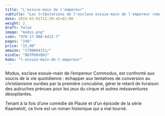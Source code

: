 ```yaml
---
title: "L'essuie-main de l'empereur"
subtitle: "Les tribulations de l'esclave essuie-main de l'empereur romain Commodus"
date: 2019-03-01T12:59:42+01:00
weight: 2
draft: false
image: "modus.png"
isbn: "978-17-908-6415-7"
pages: "246"
price: "15,00"
amazon: "1790864151/"
kindle: "B07P66VQHJ"
kobo: "l-essuie-main-de-l-empereur"
---
```


Modus, esclave essuie-main de l’empereur Commodus, est confronté aux soucis de la vie quotidienne : échapper aux tentatives de conversion au christianisme ourdies par la première concubine, gérer le retard de livraison des autruches prévues pour les jeux du cirque et autres mésaventures désopilantes.

Tenant à la fois d’une comédie de Plaute et d’un épisode de la série Kaamelott, ce livre est un roman historique qui a mal tourné.

